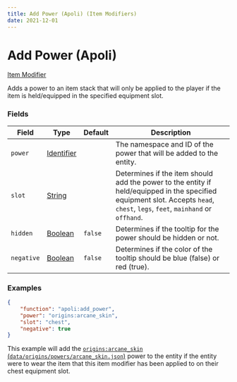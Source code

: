 ```yaml
---
title: Add Power (Apoli) (Item Modifiers)
date: 2021-12-01
---
```


# Add Power (Apoli)

[Item Modifier](../../item_modifiers.md)

Adds a power to an item stack that will only be applied to the player if the item is held/equipped in the specified equipment slot.


### Fields

Field | Type | Default | Description
------|------|---------|------------
`power` | [Identifier](../../../types/data_types/identifier.md) | | The namespace and ID of the power that will be added to the entity.
`slot` | [String](../../../types/data_types/string.md) | | Determines if the item should add the power to the entity if held/equipped in the specified equipment slot. Accepts `head`, `chest`, `legs`, `feet`, `mainhand` or `offhand`.
`hidden` | [Boolean](../../../types/data_types/boolean.md) | `false` | Determines if the tooltip for the power should be hidden or not.
`negative` | [Boolean](../../../types/data_types/boolean.md) | `false` | Determines if the color of the tooltip should be blue (false) or red (true).

### Examples

```json
{
    "function": "apoli:add_power",
    "power": "origins:arcane_skin",
    "slot": "chest",
    "negative": true
}
```

This example will add the [`origins:arcane_skin` (`data/origins/powers/arcane_skin.json`)](https://github.com/apace100/origins-fabric/blob/1.17/src/main/resources/data/origins/powers/arcane_skin.json) power to the entity if the entity were to wear the item that this item modifier has been applied to on their chest equipment slot.
